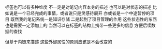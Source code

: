 标签也可以有多种维度 不一定是对笔记内容本身的描述 也可以是对状态的描述
比如说是一个已经完成的事情，或者说只是灵感待展开 亦或者是一个中途暂停的项目
既然我的笔记系统一是知识存储 二是起到了项目管理的作用 这些状态性的东西也是需要一定添加上的 当然可以在标签的结构上携带一些更多的信息 方便后续数据的查找

但基于内链来描述 这些外键属性的原则应该是不会改变的